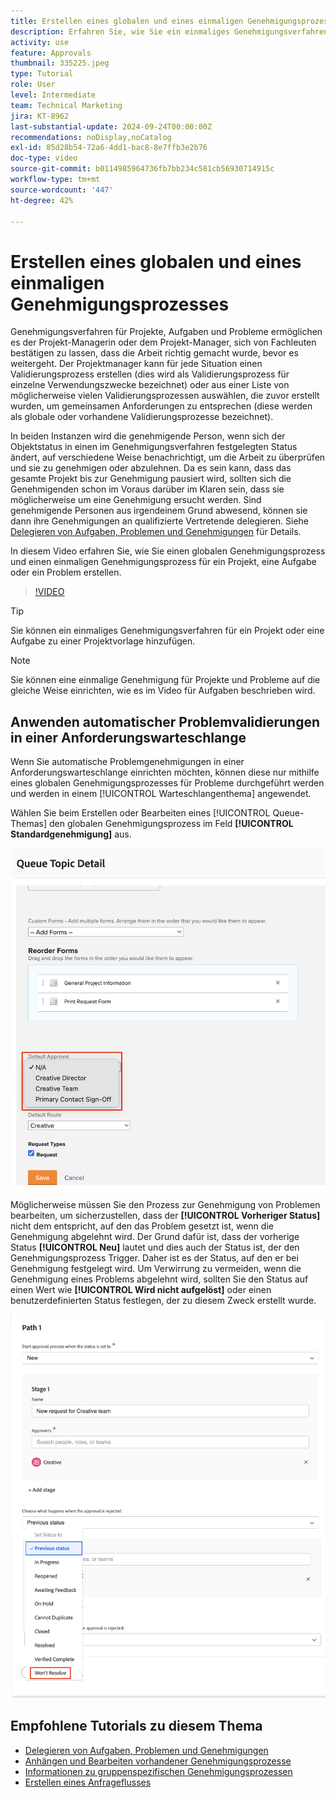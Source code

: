```yaml
---
title: Erstellen eines globalen und eines einmaligen Genehmigungsprozesses
description: Erfahren Sie, wie Sie ein einmaliges Genehmigungsverfahren für ein Projekt, eine Aufgabe oder ein Problem in Workfront erstellen können.
activity: use
feature: Approvals
thumbnail: 335225.jpeg
type: Tutorial
role: User
level: Intermediate
team: Technical Marketing
jira: KT-8962
last-substantial-update: 2024-09-24T00:00:00Z
recommendations: noDisplay,noCatalog
exl-id: 85d28b54-72a6-4dd1-bac8-8e7ffb3e2b76
doc-type: video
source-git-commit: b0114985964736fb7bb234c581cb56930714915c
workflow-type: tm+mt
source-wordcount: '447'
ht-degree: 42%

---
```


# Erstellen eines globalen und eines einmaligen Genehmigungsprozesses

Genehmigungsverfahren für Projekte, Aufgaben und Probleme ermöglichen es der Projekt-Managerin oder dem Projekt-Manager, sich von Fachleuten bestätigen zu lassen, dass die Arbeit richtig gemacht wurde, bevor es weitergeht. Der Projektmanager kann für jede Situation einen Validierungsprozess erstellen (dies wird als Validierungsprozess für einzelne Verwendungszwecke bezeichnet) oder aus einer Liste von möglicherweise vielen Validierungsprozessen auswählen, die zuvor erstellt wurden, um gemeinsamen Anforderungen zu entsprechen (diese werden als globale oder vorhandene Validierungsprozesse bezeichnet).

In beiden Instanzen wird die genehmigende Person, wenn sich der Objektstatus in einen im Genehmigungsverfahren festgelegten Status ändert, auf verschiedene Weise benachrichtigt, um die Arbeit zu überprüfen und sie zu genehmigen oder abzulehnen. Da es sein kann, dass das gesamte Projekt bis zur Genehmigung pausiert wird, sollten sich die Genehmigenden schon im Voraus darüber im Klaren sein, dass sie möglicherweise um eine Genehmigung ersucht werden. Sind genehmigende Personen aus irgendeinem Grund abwesend, können sie dann ihre Genehmigungen an qualifizierte Vertretende delegieren. Siehe [Delegieren von Aufgaben, Problemen und Genehmigungen](/help/manage-work/approval-processes-and-milestone-paths/delegate-approvals.md) für Details.

In diesem Video erfahren Sie, wie Sie einen globalen Genehmigungsprozess und einen einmaligen Genehmigungsprozess für ein Projekt, eine Aufgabe oder ein Problem erstellen.

>[!VIDEO](https://video.tv.adobe.com/v/335225/?quality=12&learn=on)

>[!TIP]
>
>Sie können ein einmaliges Genehmigungsverfahren für ein Projekt oder eine Aufgabe zu einer Projektvorlage hinzufügen.

>[!NOTE]
>
>Sie können eine einmalige Genehmigung für Projekte und Probleme auf die gleiche Weise einrichten, wie es im Video für Aufgaben beschrieben wird.

## Anwenden automatischer Problemvalidierungen in einer Anforderungswarteschlange

Wenn Sie automatische Problemgenehmigungen in einer Anforderungswarteschlange einrichten möchten, können diese nur mithilfe eines globalen Genehmigungsprozesses für Probleme durchgeführt werden und werden in einem [!UICONTROL Warteschlangenthema] angewendet.

Wählen Sie beim Erstellen oder Bearbeiten eines [!UICONTROL Queue-Themas] den globalen Genehmigungsprozess im Feld **[!UICONTROL Standardgenehmigung]** aus.

![Bild, das zeigt, wie ein standardmäßiger Genehmigungsprozess in einem Warteschlangenthema ausgewählt wird](assets/automatic-issue-approval-1.png)

Möglicherweise müssen Sie den Prozess zur Genehmigung von Problemen bearbeiten, um sicherzustellen, dass der **[!UICONTROL Vorheriger Status]** nicht dem entspricht, auf den das Problem gesetzt ist, wenn die Genehmigung abgelehnt wird. Der Grund dafür ist, dass der vorherige Status **[!UICONTROL Neu]** lautet und dies auch der Status ist, der den Genehmigungsprozess Trigger. Daher ist es der Status, auf den er bei Genehmigung festgelegt wird. Um Verwirrung zu vermeiden, wenn die Genehmigung eines Problems abgelehnt wird, sollten Sie den Status auf einen Wert wie **[!UICONTROL Wird nicht aufgelöst]** oder einen benutzerdefinierten Status festlegen, der zu diesem Zweck erstellt wurde.

![Bild, das die Änderung des Status anzeigt, der verwendet werden soll, wenn das Problem abgelehnt wird](assets/automatic-issue-approval-2.png)


## Empfohlene Tutorials zu diesem Thema

* [Delegieren von Aufgaben, Problemen und Genehmigungen](/help/manage-work/approval-processes-and-milestone-paths/delegate-approvals.md)
* [Anhängen und Bearbeiten vorhandener Genehmigungsprozesse](/help/manage-work/approval-processes-and-milestone-paths/attach-and-edit-existing-approval-processes.md)
* [Informationen zu gruppenspezifischen Genehmigungsprozessen](/help/administration-and-setup/approval-processes-and-milestone-paths/group-specific-approval-processes.md)
* [Erstellen eines Anfrageflusses](/help/manage-work/request-queues/create-a-request-flow.md)

